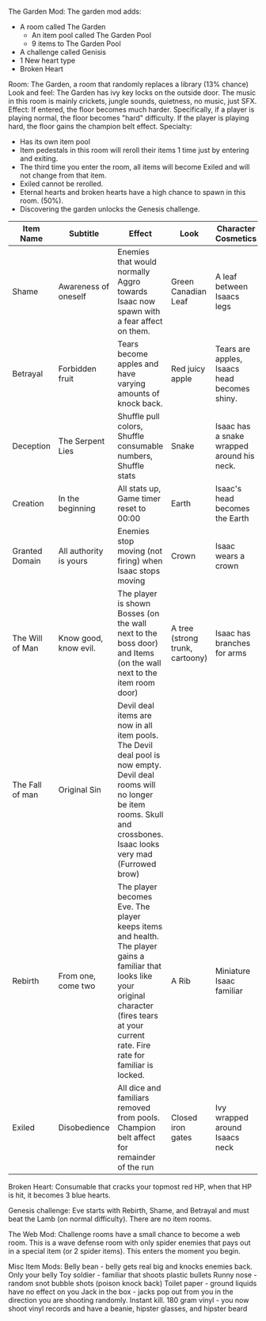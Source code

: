 The Garden Mod:
The garden mod adds:
* A room called The Garden
  * An item pool called The Garden Pool
  * 9 items to The Garden Pool
* A challenge called Genisis
* 1 New heart type
 * Broken Heart

Room: The Garden, a room that randomly replaces a library (13% chance)
Look and feel: The Garden has ivy key locks on the outside door. The music in this room is mainly crickets, jungle sounds, quietness, no music, just SFX.
Effect: If entered, the floor becomes much harder. Specifically, if a player is playing normal, the floor becomes "hard" difficulty. If the player is playing hard, the floor gains the champion belt effect.
Specialty: 
* Has its own item pool
* Item pedestals in this room will reroll their items 1 time just by entering and exiting. 
 * The third time you enter the room, all items will become Exiled and will not change from that item. 
 * Exiled cannot be rerolled. 
* Eternal hearts and broken hearts have a high chance to spawn in this room. (50%).
* Discovering the garden unlocks the Genesis challenge.

|Item Name|Subtitle|Effect|Look|Character Cosmetics|
|---|---|---|---|---|
|Shame|Awareness of oneself|Enemies that would normally Aggro towards Isaac now spawn with a fear affect on them.|Green Canadian Leaf|A leaf between Isaacs legs|
|Betrayal|Forbidden fruit|Tears become apples and have varying amounts of knock back.|Red juicy apple|Tears are apples, Isaacs head becomes shiny.|
|Deception|The Serpent Lies|Shuffle pull colors, Shuffle consumable numbers, Shuffle stats|Snake|Isaac has a snake wrapped around his neck.|
|Creation|In the beginning|All stats up, Game timer reset to 00:00|Earth|Isaac's head becomes the Earth|
|Granted Domain|All authority is yours|Enemies stop moving (not firing) when Isaac stops moving|Crown|Isaac wears a crown|
|The Will of Man|Know good, know evil.|The player is shown Bosses (on the wall next to the boss door) and Items (on the wall next to the item room door)|A tree (strong trunk, cartoony)|Isaac has branches for arms|
|The Fall of man|Original Sin|Devil deal items are now in all item pools. The Devil deal pool is now empty. Devil deal rooms will no longer be item rooms. Skull and crossbones. Isaac looks very mad (Furrowed brow)|   |   |
|Rebirth|From one, come two|The player becomes Eve. The player keeps items and health. The player gains a familiar that looks like your original character (fires tears at your current rate. Fire rate for familiar is locked.|A Rib|Miniature Isaac familiar|
|Exiled|Disobedience|All dice and familiars removed from pools. Champion belt affect for remainder of the run|Closed iron gates|Ivy wrapped around Isaacs neck|

Broken Heart:  Consumable that cracks your topmost red HP, when that HP is hit, it becomes 3 blue hearts.

Genesis challenge: Eve starts with Rebirth, Shame, and Betrayal and must beat the Lamb (on normal difficulty). There are no item rooms.

The Web Mod:
Challenge rooms have a small chance to become a web room.
This is a wave defense room with only spider enemies that pays out in a special item (or 2 spider items). This enters the moment you begin.

Misc Item Mods:
Belly bean - belly gets real big and knocks enemies back. Only your belly
Toy soldier - familiar that shoots plastic bullets
Runny nose - random snot bubble shots (poison knock back)
Toilet paper - ground liquids have no effect on you
Jack in the box - jacks pop out from you in the direction you are shooting randomly. Instant kill.
180 gram vinyl - you now shoot vinyl records and have a beanie, hipster glasses, and hipster beard
